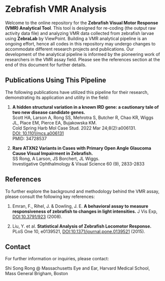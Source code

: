 # Zebrafish VMR Analysis

Welcome to the online repository for the **Zebrafish Visual Motor Response (VMR) Analytical Tool**. This tool is designed for re-coding (the output raw activity data file) and analyzing VMR data collected from zebrafish larvae using **ZebraLab** by ViewPoint. Building a VMR analytical pipeline is an ongoing effort, hence all codes in this repository may undergo changes to accommodate different research projects and publications. Our development of the analytical pipeline is informed by the pioneering work of researchers in the VMR assay field. Please see the references section at the end of this document for further details.

## Publications Using This Pipeline

The following publications have utilized this pipeline for their research, demonstrating its application and utility in the field:

1. **A hidden structural variation in a known IRD gene: a cautionary tale of two new disease candidate genes.**  
   Scott HA, Larson A, Rong SS, Mehrotra S, Butcher R, Chao KR, Wiggs JL, Place EM, Pierce EA, Bujakowska KM.  
   Cold Spring Harb Mol Case Stud. 2022 Mar 24;8(2):a006131.  
   [DOI: 10.1101/mcs.a006131](https://doi.org/10.1101/mcs.a006131)  
   PMID: 34728537

2. **Rare ATXN2 Variants in Cases with Primary Open Angle Glaucoma Cause Visual Impairment in Zebrafish.**  
   SS Rong, A Larson, JS Borchert, JL Wiggs.  
   Investigative Ophthalmology & Visual Science 60 (9), 2833-2833

## References

To further explore the background and methodology behind the VMR assay, please consult the following key references:

1. Emran, F., Rihel, J. & Dowling, J. E. **A behavioral assay to measure responsiveness of zebrafish to changes in light intensities.** J Vis Exp, [DOI:10.3791/923](https://doi.org/10.3791/923) (2008).

2. Liu, Y. et al. **Statistical Analysis of Zebrafish Locomotor Response.** PLoS One 10, e0139521, [DOI:10.1371/journal.pone.0139521](https://doi.org/10.1371/journal.pone.0139521) (2015).

## Contact

For further information or inquiries, please contact:

Shi Song Rong @ Massachusetts Eye and Ear, Harvard Medical School, Mass General Brigham, Boston
